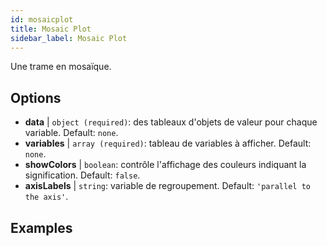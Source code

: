 ```yaml
---
id: mosaicplot
title: Mosaic Plot
sidebar_label: Mosaic Plot
---
```


Une trame en mosaïque.

## Options

* __data__ | `object (required)`: des tableaux d'objets de valeur pour chaque variable. Default: `none`.
* __variables__ | `array (required)`: tableau de variables à afficher. Default: `none`.
* __showColors__ | `boolean`: contrôle l'affichage des couleurs indiquant la signification. Default: `false`.
* __axisLabels__ | `string`: variable de regroupement. Default: `'parallel to the axis'`.


## Examples
